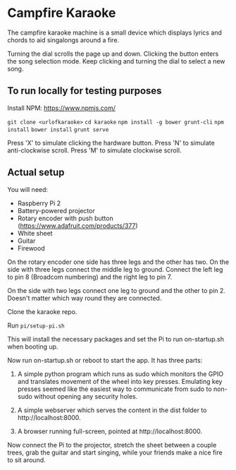 # Campfire Karaoke

The campfire karaoke machine is a small device which displays lyrics and chords to aid singalongs around a fire.

Turning the dial scrolls the page up and down. Clicking the button enters the song selection mode. Keep clicking and turning the dial to select a new song.

## To run locally for testing purposes

Install NPM: https://www.npmjs.com/

`git clone <urlofkaraoke>`
`cd karaoke`
`npm install -g bower grunt-cli`
`npm install`
`bower install`
`grunt serve`

Press 'X' to simulate clicking the hardware button.
Press 'N' to simulate anti-clockwise scroll.
Press 'M' to simulate clockwise scroll.

## Actual setup

You will need:

- Raspberry Pi 2
- Battery-powered projector
- Rotary encoder with push button (https://www.adafruit.com/products/377)
- White sheet
- Guitar
- Firewood

On the rotary encoder one side has three legs and the other has two. On the side with three legs connect the middle leg to ground. Connect the left leg to pin 8 (Broadcom numbering) and the right leg to pin 7.

On the side with two legs connect one leg to ground and the other to pin 2. Doesn't matter which way round they are connected.

Clone the karaoke repo.

Run `pi/setup-pi.sh`

This will install the necessary packages and set the Pi to run on-startup.sh when booting up.

Now run on-startup.sh or reboot to start the app. It has three parts:

1. A simple python program which runs as sudo which monitors the GPIO and translates movement of the wheel into key presses. Emulating key presses seemed like the easiest way to communicate from sudo to non-sudo without opening any security holes.

2. A simple webserver which serves the content in the dist folder to http://localhost:8000.

3. A browser running full-screen, pointed at http://localhost:8000.


Now connect the Pi to the projector, stretch the sheet between a couple trees, grab the guitar and start singing, while your friends make a nice fire to sit around.
